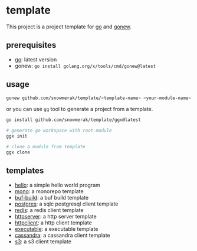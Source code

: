 # template

This project is a project template for [go](https://golang.org/) and [gonew](https://golang.org/x/tools/cmd/gonew).

## prerequisites

- [go](https://golang.org/): latest version
- gonew: `go install golang.org/x/tools/cmd/gonew@latest`

## usage

```sh
gonew github.com/snowmerak/template/<template-name> <your-module-name>
```

or you can use `gg` tool to generate a project from a template.

```sh
go install github.com/snowmerak/template/ggx@latest
```

```sh
# generate go workspace with root module
ggx init

# clone a module from template
ggx clone
```

## templates

- [hello](./hello): a simple hello world program
- [mono](./mono): a monorepo template
- [buf-build](./bufbuild): a buf build template
- [postgres](./postgres): a sqlc postgresql client template
- [redis](./redis): a redis client template
- [httpserver](./httpserver): a http server template
- [httpclient](./httpclient): a http client template
- [executable](./executable): a executable template
- [cassandra](./cassandra): a cassandra client template
- [s3](./s3): a s3 client template
